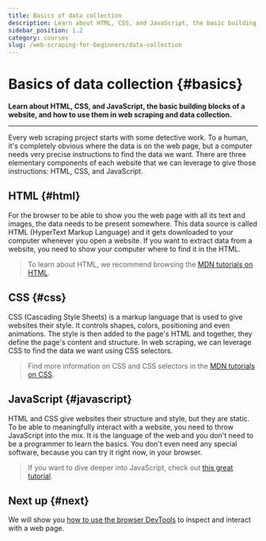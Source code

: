 ```yaml
---
title: Basics of data collection
description: Learn about HTML, CSS, and JavaScript, the basic building blocks of a website, and how to use them in web scraping and data collection.
sidebar_position: 1.2
category: courses
slug: /web-scraping-for-beginners/data-collection
---
```


# Basics of data collection {#basics}

**Learn about HTML, CSS, and JavaScript, the basic building blocks of a website, and how to use them in web scraping and data collection.**

---

Every web scraping project starts with some detective work. To a human, it's completely obvious where the data is on the web page, but a computer needs very precise instructions to find the data we want. There are three elementary components of each website that we can leverage to give those instructions: HTML, CSS, and JavaScript.

## HTML {#html}

For the browser to be able to show you the web page with all its text and images, the data needs to be present somewhere. This data source is called HTML (HyperText Markup Language) and it gets downloaded to your computer whenever you open a website. If you want to extract data from a website, you need to show your computer where to find it in the HTML.

> To learn about HTML, we recommend browsing the [MDN tutorials on HTML](https://developer.mozilla.org/en-US/docs/Web/HTML).

## CSS {#css}

CSS (Cascading Style Sheets) is a markup language that is used to give websites their style. It controls shapes, colors, positioning and even animations. The style is then added to the page's HTML and together, they define the page's content and structure. In web scraping, we can leverage CSS to find the data we want using CSS selectors.

> Find more information on CSS and CSS selectors in the [MDN tutorials on CSS](https://developer.mozilla.org/en-US/docs/Web/CSS).

## JavaScript {#javascript}

HTML and CSS give websites their structure and style, but they are static. To be able to meaningfully interact with a website, you need to throw JavaScript into the mix. It is the language of the web and you don't need to be a programmer to learn the basics. You don't even need any special software, because you can try it right now, in your browser.

> If you want to dive deeper into JavaScript, check out [this great tutorial](https://javascript.info/).

## Next up {#next}

We will show you [how to use the browser DevTools](./browser_devtools.md) to inspect and interact with a web page.
